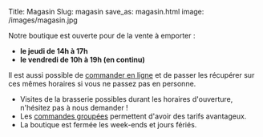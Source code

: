 Title: Magasin
Slug: magasin
save_as: magasin.html
image: /images/magasin.jpg

Notre boutique est ouverte pour de la vente à emporter :

- **le jeudi de 14h à 17h**
- **le vendredi de 10h à 19h (en continu)**

Il est aussi possible de [commander en ligne](https://vieuxsinge.odoo.com) et de passer les récupérer sur ces mêmes horaires si vous ne passez pas en personne.

- Visites de la brasserie possibles durant les horaires d'ouverture, n'hésitez pas à nous demander !
- Les [commandes groupées](commandes-groupees.html) permettent d'avoir des tarifs avantageux.
- La boutique est fermée les week-ends et jours fériés.
